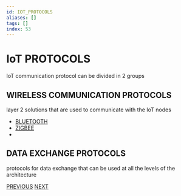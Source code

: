 ```yaml
---
id: IOT_PROTOCOLS
aliases: []
tags: []
index: 53
---
```


# IoT PROTOCOLS

IoT communication protocol can be divided in 2 groups

## WIRELESS COMMUNICATION PROTOCOLS

layer 2 solutions that are used to communicate with the IoT nodes

- [BLUETOOTH](mobile_systems/BLUETOOTH.md)
- [ZIGBEE](mobile_systems/ZIGBEE.md)
-

## DATA EXCHANGE PROTOCOLS

protocols for data exchange that can be used at all the levels of the architecture

[PREVIOUS](pages/IoT/IOT_DEVICES.md) [NEXT](mobile_systems/pages/IoT/PUB_SUB_MODEL.md)
